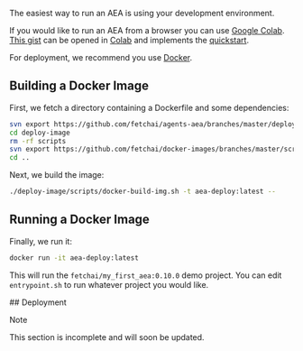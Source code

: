 
The easiest way to run an AEA is using your development environment.

If you would like to run an AEA from a browser you can use <a href="https://colab.research.google.com">Google Colab</a>. <a href="https://gist.github.com/DavidMinarsch/2eeb1541508a61e828b497ab161e1834" target=_blank>This gist</a> can be opened in <a href="https://colab.research.google.com" target=_blank>Colab</a> and implements the <a href="../quickstart">quickstart</a>.

For deployment, we recommend you use <a href="https://www.docker.com/">Docker</a>.

## Building a Docker Image

First, we fetch a directory containing a Dockerfile and some dependencies:
``` bash
svn export https://github.com/fetchai/agents-aea/branches/master/deploy-image
cd deploy-image
rm -rf scripts
svn export https://github.com/fetchai/docker-images/branches/master/scripts
cd ..
```

Next, we build the image:
``` bash
./deploy-image/scripts/docker-build-img.sh -t aea-deploy:latest --
```

## Running a Docker Image

Finally, we run it:
``` bash
docker run -it aea-deploy:latest
```

This will run the `fetchai/my_first_aea:0.10.0` demo project. You can edit `entrypoint.sh` to run whatever project you would like.

## Deployment

<div class="admonition note">
  <p class="admonition-title">Note</p>
  <p>This section is incomplete and will soon be updated.
</p>
</div>
